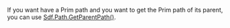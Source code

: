 If you want have a Prim path and you want to get the Prim path of its parent, you can use [Sdf.Path.GetParentPath()](https://graphics.pixar.com/usd/release/api/class_sdf_path.html#a0da79e196526d8f2e9bfd075e36e505f).
